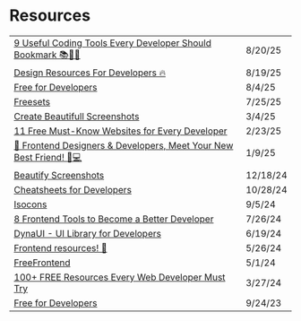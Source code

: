 # Resources



|                                                                                                                                                                       |          |
| --------------------------------------------------------------------------------------------------------------------------------------------------------------------- | -------- |
| [9 Useful Coding Tools Every Developer Should Bookmark 📚🧑‍💻](https://dev.to/madza/9-useful-coding-tools-every-developer-should-bookmark-6d6?ref=dailydev)          | 8/20/25  |
| [Design Resources For Developers 🔥](https://app.daily.dev/posts/design-resources-for-developers--wztyzmipq)                                                          | 8/19/25  |
| [Free for Developers](https://free-for.dev/?ref=dailydev#/?id=web-hosting)                                                                                            | 8/4/25   |
| [Freesets](https://freesets.dev/tools)                                                                                                                                | 7/25/25  |
| [Create Beautifull Screenshots](https://postspark.app/?ref=dailydev)                                                                                                  | 3/4/25   |
| [11 Free Must-Know Websites for Every Developer](https://dev.to/kafeel_ahmad/11-free-must-know-websites-for-every-developer-22g6?ref=dailydev)                        | 2/23/25  |
| [🚀 Frontend Designers & Developers, Meet Your New Best Friend! 🎨💻](https://app.daily.dev/posts/frontend-designers-developers-meet-your-new-best-friend--xow8hebq4) | 1/9/25   |
| [Beautify Screenshots](https://app.daily.dev/posts/6ccrvpyqq)                                                                                                         | 12/18/24 |
| [Cheatsheets for Developers](https://medium.com/@vrkunduri/cheatsheets-for-developers-1bf378aafcb0)                                                                   | 10/28/24 |
| [Isocons](https://app.daily.dev/posts/isocons-hcihdoyw8)                                                                                                              | 9/5/24   |
| [8 Frontend Tools to Become a Better Developer](https://app.daily.dev/posts/8-frontend-tools-to-become-a-better-developer-4s0egm7lw)                                  | 7/26/24  |
| [DynaUI - UI Library for Developers](https://app.daily.dev/posts/jwJAEYi2k?utm_source=notification\&utm_medium=email\&utm_campaign=digest)                            | 6/19/24  |
| [Frontend resources! 🚀](https://dev.to/miguelrodriguezp99/frontend-resources-1dl4)                                                                                   | 5/26/24  |
| [FreeFrontend](https://freefrontend.com/)                                                                                                                             | 5/1/24   |
| [100+ FREE Resources Every Web Developer Must Try](https://blog.stackademic.com/100-free-resources-every-web-developer-must-try-2fa9fa499ef5)                         | 3/27/24  |
| [Free for Developers](https://free-for.dev/#/)                                                                                                                        | 9/24/23  |
